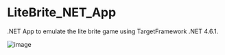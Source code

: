 # LiteBrite_NET_App
.NET App to emulate the lite brite game using TargetFramework .NET 4.6.1.

![image](https://github.com/antobrito/Brite_NET_App/assets/63981661/c36af48c-62de-45e0-96f7-f6617f4b1643)

